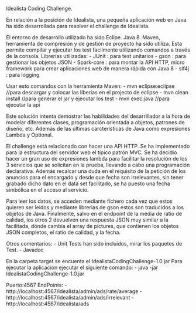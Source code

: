 Idealista Coding Challenge.

En relación a la posición de Idealista, una pequeña aplicación web en Java ha sido desarrollada para resolver el challenge de Idealista.

El entorno de desarrollo utilizado ha sido Eclipe.
Java 8.
Maven, herramienta de compresión y de gestión de proyecto ha sido utiliza. Esta permite compilar y ejecutar los test facilmente utilizando comandos a través de la consola.
Librerías utilizadas:
	- JUnit : para test unitarios
	- gson : para gestionar los objetos JSON
	- Spark-core : para montar la API HTTP, micro framework para crear aplicaciones web de manera rápida con Java 8
	- slf4j : para logging


Usar esto comandos con la herramienta Maven:
	- mvn eclipse:eclipse //para descargar y colocar las liberias en el projecto de eclipse
	- mvn clean install //para generar el jar y ejecutar los test
	- mvn exec:java //para ejecutar la api

Este solución intenta demostrar las habilidades del desarrillador a la hora de modelar diferentes clases, programación orientada a objetos, patrones de diseño, etc. Además
de las últimas carcterísticas de Java como expresiones Lambda y Optional.

El challenge está relacionado con hacer una API HTTP. Se ha implementado para la estructura del servidor web el típico patrón MVC.
Se ha decidio hacer un gran uso de expresiones lambda para facilitar la resolución de los 3 servicios que se solicitan en la prueba, llevando a cabo una programación declarativa. 
Además recalcar una duda en el requisito de la petición de los anuncios para el encargado y desde que fecha son irrelevantes, sin tener grabado dicho dato en el data set facilitado, se ha
puesto una fecha simbólica en el acceso al servicio.

Para leer los datos, se acceden mediante fichero cada vez que estos quieren ser leidos y mediante librerias de gson estos son traducidos a los objetos de Java. Finalmente, salvo en el endpoint
de la media de ratio de calidad, los otros 2 devuelven una respuesta JSON muy similar a la facilitada, dónde cambia el array de pictures, que contienen los objetos JSON completos, el ratio de calidad, y la fecha.

Otros comentarios:
	- Unit Tests han sido incluidos, mirar los paquetes de Test.
	- Javadoc
	
En la carpeta target se encuenta el IdealistaCodingChallenge-1.0.jar
Para ejecutar la aplicación ejecutar el siguiente comando:
    - java -jar IdealistaCodingChallenge-1.0.jar

Puerto:4567
EndPoints:
	- http://localhost:4567/idealista/admin/ads/rate/average
	- http://localhost:4567/idealista/admin/ads/irrelevant
	- http://localhost:4567/idealista/ads
